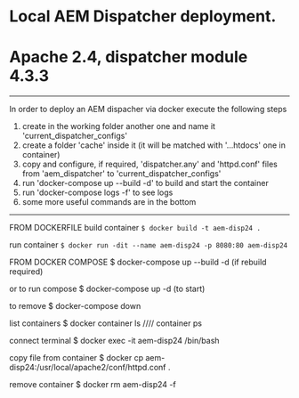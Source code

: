 # Local AEM Dispatcher deployment. 
# Apache 2.4, dispatcher module 4.3.3 
--------------------------------------------------------------------------------

In order to deploy an AEM dispacher via docker execute the following steps

1) create in the working  folder another one and name it 'current_dispatcher_configs'
2) create a folder 'cache' inside it (it will be matched with '...htdocs' one in container)
3) copy and configure, if required, 'dispatcher.any' and 'httpd.conf' files from 'aem_dispatcher' to 'current_dispatcher_configs'
4) run 'docker-compose up --build -d' to build and start the container
5) run 'docker-compose logs -f' to see logs
6) some more useful commands are in the bottom

--------------------------------------------------------------------------------

FROM DOCKERFILE
   build container
    ```
    $ docker build -t aem-disp24 .
    ```

   run container
    ```
    $ docker run -dit --name aem-disp24 -p 8080:80 aem-disp24
    ```

FROM DOCKER COMPOSE
    $ docker-compose up --build -d (if rebuild required)

or to run compose 
$ docker-compose up -d (to start)

to remove
$ docker-compose down

list containers
$ docker container ls //// container ps

connect terminal
$ docker exec -it aem-disp24 /bin/bash

copy file from container
$ docker cp aem-disp24:/usr/local/apache2/conf/httpd.conf .

remove container
$ docker rm aem-disp24 -f



